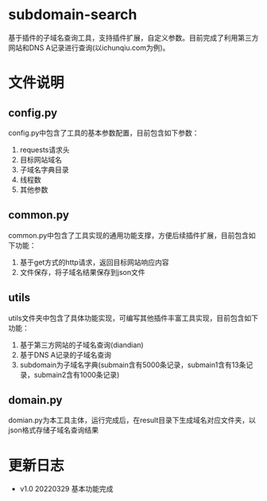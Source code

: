 # subdomain-search
基于插件的子域名查询工具，支持插件扩展，自定义参数。目前完成了利用第三方网站和DNS A记录进行查询(以ichunqiu.com为例)。
# 文件说明
## config.py
config.py中包含了工具的基本参数配置，目前包含如下参数：
1. requests请求头
2. 目标网站域名
3. 子域名字典目录
4. 线程数
5. 其他参数
## common.py
common.py中包含了工具实现的通用功能支撑，方便后续插件扩展，目前包含如下功能：
1. 基于get方式的http请求，返回目标网站响应内容
2. 文件保存，将子域名结果保存到json文件
## utils
utils文件夹中包含了具体功能实现，可编写其他插件丰富工具实现，目前包含如下功能：
1. 基于第三方网站的子域名查询(diandian)
2. 基于DNS A记录的子域名查询
3. subdomain为子域名字典(submain含有5000条记录，submain1含有13条记录，submain2含有1000条记录)
## domain.py
domian.py为本工具主体，运行完成后，在result目录下生成域名对应文件夹，以json格式存储子域名查询结果
# 更新日志
* v1.0 20220329 基本功能完成
